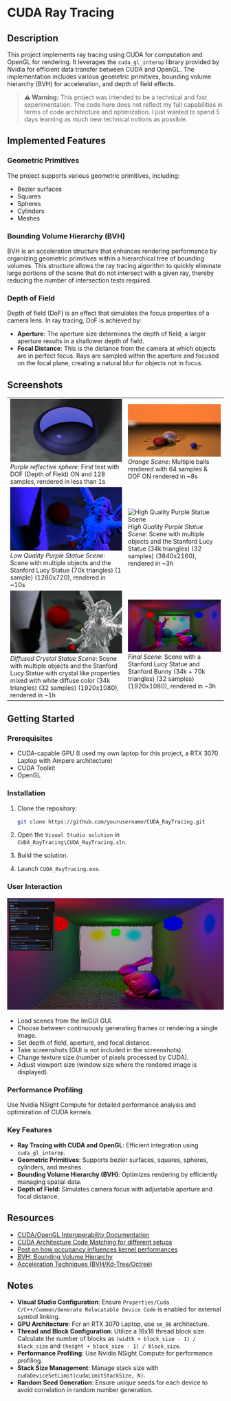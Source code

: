 # CUDA Ray Tracing

## Description

This project implements ray tracing using CUDA for computation and OpenGL for rendering. It leverages the `cuda_gl_interop` library provided by Nvidia for efficient data transfer between CUDA and OpenGL. The implementation includes various geometric primitives, bounding volume hierarchy (BVH) for acceleration, and depth of field effects.

> **⚠️ Warning:** This project was intended to be a technical and fast experimentation. The code here does not reflect my full capabilities in terms of code architecture and optimization. I just wanted to spend 5 days learning as much new technical notions as possible.

## Implemented Features

### Geometric Primitives

The project supports various geometric primitives, including:
- Bezier surfaces
- Squares
- Spheres
- Cylinders
- Meshes

### Bounding Volume Hierarchy (BVH)

BVH is an acceleration structure that enhances rendering performance by organizing geometric primitives within a hierarchical tree of bounding volumes. This structure allows the ray tracing algorithm to quickly eliminate large portions of the scene that do not intersect with a given ray, thereby reducing the number of intersection tests required.

### Depth of Field

Depth of field (DoF) is an effect that simulates the focus properties of a camera lens. In ray tracing, DoF is achieved by:
- **Aperture**: The aperture size determines the depth of field; a larger aperture results in a shallower depth of field.
- **Focal Distance**: This is the distance from the camera at which objects are in perfect focus. Rays are sampled within the aperture and focused on the focal plane, creating a natural blur for objects not in focus.

## Screenshots

<table>
  <tr>
    <td>
      <img src="CUDA_RayTracing/resources/purple_ball.jpg" alt="Purple reflective sphere">
      <div><em>Purple reflective sphere</em>: First test with DOF (Depth of Field) ON and 128 samples, rendered in less than 1s</div>
    </td>
    <td>
      <img src="CUDA_RayTracing/resources/or.jpg" alt="Orange Scene">
      <div><em>Orange Scene</em>: Multiple balls rendered with 64 samples & DOF ON rendered in ~8s</div>
    </td>
  </tr>
  <tr>
    <td>
      <img src="CUDA_RayTracing/resources/screenshot3-1.jpg" alt="Low Quality Purple Statue Scene">
      <div><em>Low Quality Purple Statue Scene</em>: Scene with multiple objects and the Stanford Lucy Statue (70k triangles) (1 sample) (1280x720), rendered in ~10s</div>
    </td>
    <td>
      <img src="CUDA_RayTracing/resources/screenshot3-2.jpg" alt="High Quality Purple Statue Scene">
      <div><em>High Quality Purple Statue Scene</em>: Scene with multiple objects and the Stanford Lucy Statue (34k triangles) (32 samples) (3840x2160), rendered in ~3h</div>
    </td>
  </tr>
    <tr>
    <td>
      <img src="CUDA_RayTracing/resources/screenshot4.jpg" alt="Diffused Crystal Statue Scene">
      <div><em>Diffused Crystal Statue Scene</em>: Scene with multiple objects and the Stanford Lucy Statue with crystal like properties mixed with white diffuse color (34k triangles) (32 samples) (1920x1080), rendered in ~1h</div>
    </td>
    <td>
      <img src="CUDA_RayTracing/resources/screenshot_final.jpg" alt="Final Scene">
      <div><em>Final Scene</em>: Scene with a Stanford Lucy Statue and Stanford Bunny (34k + 70k triangles) (32 samples) (1920x1080), rendered in ~3h</div>
    </td>
  </tr>
</table>

## Getting Started

### Prerequisites

- CUDA-capable GPU (I used my own laptop for this project, a RTX 3070 Laptop with Ampere architecture)
- CUDA Toolkit
- OpenGL

### Installation

1. Clone the repository:
   ```sh
   git clone https://github.com/yourusername/CUDA_RayTracing.git
   ```

2. Open the `Visual Studio solution` in `CUDA_RayTracing\CUDA_RayTracing.sln`.

3. Build the solution.

4. Launch `CUDA_RayTracing.exe`.

### User Interaction

![Screenshot 4](CUDA_RayTracing/resources/screenshot_ui.jpg)

- Load scenes from the ImGUI GUI.
- Choose between continuously generating frames or rendering a single image.
- Set depth of field, aperture, and focal distance.
- Take screenshots (GUI is not included in the screenshots).
- Change texture size (number of pixels processed by CUDA).
- Adjust viewport size (window size where the rendered image is displayed).

### Performance Profiling

Use Nvidia NSight Compute for detailed performance analysis and optimization of CUDA kernels.

### Key Features

- **Ray Tracing with CUDA and OpenGL**: Efficient integration using `cuda_gl_interop`.
- **Geometric Primitives**: Supports bezier surfaces, squares, spheres, cylinders, and meshes.
- **Bounding Volume Hierarchy (BVH)**: Optimizes rendering by efficiently managing spatial data.
- **Depth of Field**: Simulates camera focus with adjustable aperture and focal distance.

## Resources

- [CUDA/OpenGL Interoperability Documentation](https://docs.nvidia.com/cuda/cuda-runtime-api/group__CUDART__OPENGL.html)
- [CUDA Architecture Code Matching for different setups](https://arnon.dk/matching-sm-architectures-arch-and-gencode-for-various-nvidia-cards/)
- [Post on how occupancy influences kernel performances](https://stackoverflow.com/questions/6688534/cuda-dependence-of-kernel-performance-on-occupancy)
- [BVH: Bounding Volume Hierarchy](https://en.wikipedia.org/wiki/Bounding_volume_hierarchy)
- [Acceleration Techniques (BVH/Kd-Tree/Octree)](https://www.csie.ntu.edu.tw/~cyy/courses/rendering/15fall/lectures/handouts/chap04_acceleration_4up.pdf)

## Notes

- **Visual Studio Configuration**: Ensure `Properties/Cuda C/C++/Common/Generate Relocatable Device Code` is enabled for external symbol linking.
- **GPU Architecture**: For an RTX 3070 Laptop, use `sm_86` architecture.
- **Thread and Block Configuration**: Utilize a 16x16 thread block size. Calculate the number of blocks as `(width + block_size - 1) / block_size` and `(height + block_size - 1) / block_size`.
- **Performance Profiling**: Use Nvidia NSight Compute for performance profiling.
- **Stack Size Management**: Manage stack size with `cudaDeviceSetLimit(cudaLimitStackSize, N)`.
- **Random Seed Generation**: Ensure unique seeds for each device to avoid correlation in random number generation.
